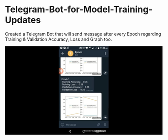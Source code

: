 # Telegram-Bot-for-Model-Training-Updates
Created a Telegram Bot that will send message after every Epoch regarding Training &amp; Validation Accuracy, Loss and Graph too.

![alt text](https://github.com/OMIII1997/Telegram-Bot-for-Model-Training-Updates/blob/master/screen_shots/Screenshot%20(163).png)
